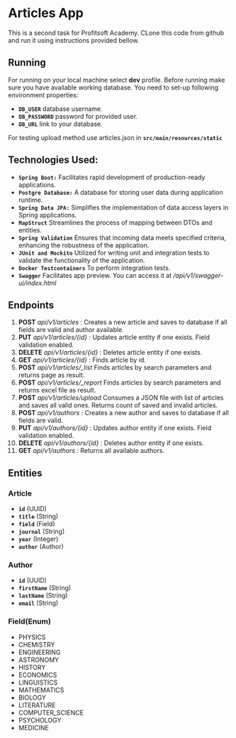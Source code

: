 # Articles App
This is a second task for Profitsoft Academy. CLone this code from github and run it using instructions provided bellow.
## Running
For running on your local machine select **dev** profile. Before running make sure you have available working database. You need to set-up following environment properties:
- **`DB_USER`** database username.
- **`DB_PASSWORD`** password for provided user.
- **`DB_URL`** link to your database.

For testing upload method use articles.json in **`src/main/resources/static`**
## Technologies Used:
- **`Spring Boot:`** Facilitates rapid development of production-ready applications.
- **`Postgre Database:`** A database for storing user data during application runtime.
- **`Spring Data JPA:`** Simplifies the implementation of data access layers in Spring applications.
- **`MapStruct`** Streamlines the process of mapping between DTOs and entities.
- **`Spring Validation`** Ensures that incoming data meets specified criteria, enhancing the robustness of the application.
- **`JUnit and Mockito`** Utilized for writing unit and integration tests to validate the functionality of the application.
- **`Docker Testcontainers`** To perform integration tests.
- **`Swagger`** Facilitates app preview. You can access it at */api/v1/swagger-ui/index.html*
## Endpoints
1. **POST** *api/v1/articles* : Creates a new article and saves to database if all fields are valid and author available.
2. **PUT** *api/v1/articles/{id}* : Updates article entity if one exists. Field validation enabled.
3. **DELETE** *api/v1/articles/{id}* : Deletes  article entity if one exists.
4. **GET** *api/v1/articles/{id}* : Finds article by id.
5. **POST** *api/v1/articles/_list* Finds articles by search parameters and returns page as result.
6. **POST** *api/v1/articles/_report* Finds articles by search parameters and returns excel file as result.
7. **POST** *api/v1/articles/upload* Consumes a JSON file with list of articles and saves all valid ones. Returns count of saved and invalid articles.
8. **POST** *api/v1/authors* : Creates a new author and saves to database if all fields are valid.
9. **PUT** *api/v1/authors/{id}* : Updates author entity if one exists. Field validation enabled.
10. **DELETE** *api/v1/authors/{id}* : Deletes author entity if one exists.
11. **GET** *api/v1/authors* : Returns all available authors.

## Entities
### Article
- **`id`** (UUID)
- **`title`** (String)
- **`field`** (Field)
- **`journal`** (String)
- **`year`** (Integer)
- **`author`** (Author)
### Author
- **`id`** (UUID)
- **`firstName`** (String)
- **`lastName`** (String)
- **`email`** (String)

### Field(Enum)
- PHYSICS
- CHEMISTRY
- ENGINEERING
- ASTRONOMY
- HISTORY
- ECONOMICS
- LINGUISTICS
- MATHEMATICS
- BIOLOGY
- LITERATURE
- COMPUTER_SCIENCE
- PSYCHOLOGY
- MEDICINE